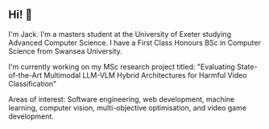 
## Hi! 👋
I'm Jack. I'm a masters student at the University of Exeter studying Advanced Computer Science.
I have a First Class Honours BSc in Computer Science from Swansea University.

I'm currently working on my MSc research project titled: "Evaluating State-of-the-Art Multimodal LLM-VLM
Hybrid Architectures for Harmful Video Classification"

Areas of interest: Software engineering, web development, machine learning, computer vision, multi-objective optimisation, and video game development. <br />
